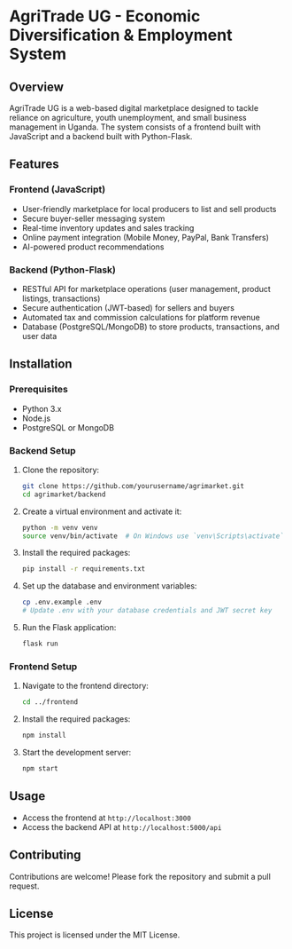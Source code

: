 # AgriTrade UG - Economic Diversification & Employment System

## Overview
AgriTrade UG is a web-based digital marketplace designed to tackle reliance on agriculture, youth unemployment, and small business management in Uganda. The system consists of a frontend built with JavaScript and a backend built with Python-Flask.

## Features
### Frontend (JavaScript)
- User-friendly marketplace for local producers to list and sell products
- Secure buyer-seller messaging system
- Real-time inventory updates and sales tracking
- Online payment integration (Mobile Money, PayPal, Bank Transfers)
- AI-powered product recommendations

### Backend (Python-Flask)
- RESTful API for marketplace operations (user management, product listings, transactions)
- Secure authentication (JWT-based) for sellers and buyers
- Automated tax and commission calculations for platform revenue
- Database (PostgreSQL/MongoDB) to store products, transactions, and user data

## Installation

### Prerequisites
- Python 3.x
- Node.js
- PostgreSQL or MongoDB

### Backend Setup
1. Clone the repository:
    ```bash
    git clone https://github.com/yourusername/agrimarket.git
    cd agrimarket/backend
    ```

2. Create a virtual environment and activate it:
    ```bash
    python -m venv venv
    source venv/bin/activate  # On Windows use `venv\Scripts\activate`
    ```

3. Install the required packages:
    ```bash
    pip install -r requirements.txt
    ```

4. Set up the database and environment variables:
    ```bash
    cp .env.example .env
    # Update .env with your database credentials and JWT secret key
    ```

5. Run the Flask application:
    ```bash
    flask run
    ```

### Frontend Setup
1. Navigate to the frontend directory:
    ```bash
    cd ../frontend
    ```

2. Install the required packages:
    ```bash
    npm install
    ```

3. Start the development server:
    ```bash
    npm start
    ```

## Usage
- Access the frontend at `http://localhost:3000`
- Access the backend API at `http://localhost:5000/api`

## Contributing
Contributions are welcome! Please fork the repository and submit a pull request.

## License
This project is licensed under the MIT License.
